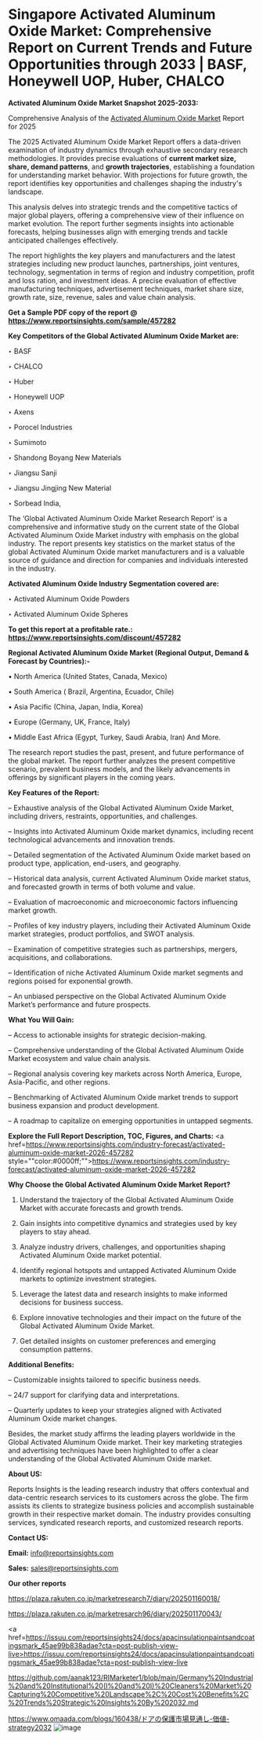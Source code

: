 # Singapore Activated Aluminum Oxide Market: Comprehensive Report on Current Trends and Future Opportunities through 2033 | BASF, Honeywell UOP, Huber, CHALCO

<strong>Activated Aluminum Oxide Market Snapshot 2025-2033:</strong>

Comprehensive Analysis of the <a href=https://www.reportsinsights.com/sample/457282>Activated Aluminum Oxide Market</a> Report for 2025

The 2025 Activated Aluminum Oxide Market Report offers a data-driven examination of industry dynamics through exhaustive secondary research methodologies. It provides precise evaluations of <strong>current market size, share, demand patterns</strong>, and <strong>growth trajectories</strong>, establishing a foundation for understanding market behavior. With projections for future growth, the report identifies key opportunities and challenges shaping the industry's landscape.

This analysis delves into strategic trends and the competitive tactics of major global players, offering a comprehensive view of their influence on market evolution. The report further segments insights into actionable forecasts, helping businesses align with emerging trends and tackle anticipated challenges effectively.

The report highlights the key players and manufacturers and the latest strategies including new product launches, partnerships, joint ventures, technology, segmentation in terms of region and industry competition, profit and loss ration, and investment ideas. A precise evaluation of effective manufacturing techniques, advertisement techniques, market share size, growth rate, size, revenue, sales and value chain analysis.

<strong>Get a Sample PDF copy of the report @ <a href=https://www.reportsinsights.com/sample/457282 style=color:#0000ff;>https://www.reportsinsights.com/sample/457282</a></strong>

<strong>Key Competitors of the Global Activated Aluminum Oxide Market are:</strong>

‣ BASF

‣ CHALCO

‣ Huber

‣ Honeywell UOP

‣ Axens

‣ Porocel Industries

‣ Sumimoto

‣ Shandong Boyang New Materials

‣ Jiangsu Sanji

‣ Jiangsu Jingjing New Material

‣ Sorbead India,

The ‘Global Activated Aluminum Oxide Market Research Report’ is a comprehensive and informative study on the current state of the Global Activated Aluminum Oxide Market industry with emphasis on the global industry. The report presents key statistics on the market status of the global Activated Aluminum Oxide market manufacturers and is a valuable source of guidance and direction for companies and individuals interested in the industry.

<strong>Activated Aluminum Oxide Industry Segmentation covered are:</strong>

‣ Activated Aluminum Oxide Powders

‣ Activated Aluminum Oxide Spheres

<strong>To get this report at a profitable rate.: <a href=https://www.reportsinsights.com/discount/457282 style=color:#0000ff;>https://www.reportsinsights.com/discount/457282</a></strong>

<strong>Regional Activated Aluminum Oxide Market (Regional Output, Demand &amp; Forecast by Countries):-</strong>

• North America (United States, Canada, Mexico)

• South America ( Brazil, Argentina, Ecuador, Chile)

• Asia Pacific (China, Japan, India, Korea)

• Europe (Germany, UK, France, Italy)

• Middle East Africa (Egypt, Turkey, Saudi Arabia, Iran) And More.

The research report studies the past, present, and future performance of the global market. The report further analyzes the present competitive scenario, prevalent business models, and the likely advancements in offerings by significant players in the coming years.

<strong>Key Features of the Report:</strong>

– Exhaustive analysis of the Global Activated Aluminum Oxide Market, including drivers, restraints, opportunities, and challenges.

– Insights into Activated Aluminum Oxide market dynamics, including recent technological advancements and innovation trends.

– Detailed segmentation of the Activated Aluminum Oxide market based on product type, application, end-users, and geography.

– Historical data analysis, current Activated Aluminum Oxide market status, and forecasted growth in terms of both volume and value.

– Evaluation of macroeconomic and microeconomic factors influencing market growth.

– Profiles of key industry players, including their Activated Aluminum Oxide market strategies, product portfolios, and SWOT analysis.

– Examination of competitive strategies such as partnerships, mergers, acquisitions, and collaborations.

– Identification of niche Activated Aluminum Oxide market segments and regions poised for exponential growth.

– An unbiased perspective on the Global Activated Aluminum Oxide Market’s performance and future prospects.

<strong>What You Will Gain:</strong>

– Access to actionable insights for strategic decision-making.

– Comprehensive understanding of the Global Activated Aluminum Oxide Market ecosystem and value chain analysis.

– Regional analysis covering key markets across North America, Europe, Asia-Pacific, and other regions.

– Benchmarking of Activated Aluminum Oxide market trends to support business expansion and product development.

– A roadmap to capitalize on emerging opportunities in untapped segments.

<strong>Explore the Full Report Description, TOC, Figures, and Charts:</strong>
<a href=https://www.reportsinsights.com/industry-forecast/activated-aluminum-oxide-market-2026-457282 style=""color:#0000ff;"">https://www.reportsinsights.com/industry-forecast/activated-aluminum-oxide-market-2026-457282</a>

<strong>Why Choose the Global Activated Aluminum Oxide Market Report?</strong>

1. Understand the trajectory of the Global Activated Aluminum Oxide Market with accurate forecasts and growth trends.

2. Gain insights into competitive dynamics and strategies used by key players to stay ahead.

3. Analyze industry drivers, challenges, and opportunities shaping Activated Aluminum Oxide market potential.

4. Identify regional hotspots and untapped Activated Aluminum Oxide markets to optimize investment strategies.

5. Leverage the latest data and research insights to make informed decisions for business success.

6. Explore innovative technologies and their impact on the future of the Global Activated Aluminum Oxide Market.

7. Get detailed insights on customer preferences and emerging consumption patterns.

<strong>Additional Benefits:</strong>

– Customizable insights tailored to specific business needs.

– 24/7 support for clarifying data and interpretations.

– Quarterly updates to keep your strategies aligned with Activated Aluminum Oxide market changes.

Besides, the market study affirms the leading players worldwide in the Global Activated Aluminum Oxide market. Their key marketing strategies and advertising techniques have been highlighted to offer a clear understanding of the Global Activated Aluminum Oxide market.

<strong><strong>About US</strong>:</strong>

Reports Insights is the leading research industry that offers contextual and data-centric research services to its customers across the globe. The firm assists its clients to strategize business policies and accomplish sustainable growth in their respective market domain. The industry provides consulting services, syndicated research reports, and customized research reports.

<strong>Contact US:</strong>

<p class=><b>Email:</b> <a href=mailto:info@reportsinsights.com>info@reportsinsights.com</a></p>
<p class=><b>Sales:</b> <a href=mailto:sales@reportsinsights.com>sales@reportsinsights.com</a></p>

<strong>Our other reports</strong>

<a href=https://plaza.rakuten.co.jp/marketresearch7/diary/202501160018/>https://plaza.rakuten.co.jp/marketresearch7/diary/202501160018/</a>

<a href=https://plaza.rakuten.co.jp/marketresarch96/diary/202501170043/>https://plaza.rakuten.co.jp/marketresarch96/diary/202501170043/</a>

<a href=https://issuu.com/reportsinsights24/docs/apacinsulationpaintsandcoatingsmark_45ae99b838adae?cta=post-publish-view-live>https://issuu.com/reportsinsights24/docs/apacinsulationpaintsandcoatingsmark_45ae99b838adae?cta=post-publish-view-live</a>

<a href=https://github.com/aanak123/RIMarketer1/blob/main/Germany%20Industrial%20and%20Institutional%20(I%20and%20I)%20Cleaners%20Market%20Capturing%20Competitive%20Landscape%2C%20Cost%20Benefits%2C%20Trends%20Strategic%20Insights%20By%202032.md>https://github.com/aanak123/RIMarketer1/blob/main/Germany%20Industrial%20and%20Institutional%20(I%20and%20I)%20Cleaners%20Market%20Capturing%20Competitive%20Landscape%2C%20Cost%20Benefits%2C%20Trends%20Strategic%20Insights%20By%202032.md</a>

<a href=https://www.omaada.com/blogs/160438/ドアの保護市場見通し-価値-strategy2032>https://www.omaada.com/blogs/160438/ドアの保護市場見通し-価値-strategy2032</a>
![image](https://github.com/user-attachments/assets/9c2dfc46-b32a-454c-a370-0f1208dc1237)
